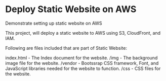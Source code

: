 # Deploy Static Website on AWS
Demonstrate setting up static website on AWS

This project, will deploy a static website to AWS using S3, CloudFront, and IAM.

Following are files included that are part of Static Website: 

index.html - The Index document for the website.
/img - The background image file for the website.
/vendor - Bootssrap CSS framework, Font, and JavaScript libraries needed for the website to function.
/css - CSS files for the website.


